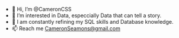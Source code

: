 - 👋 Hi, I’m @CameronCSS
- 👀 I’m interested in Data, especcially Data that can tell a story.
- 🌱 I am constantly refining my SQL skills and Database knowledge.
- 📫 Reach me CameronSeamons@gmail.com

<!---
CameronCSS/CameronCSS is a ✨ special ✨ repository because its `README.md` (this file) appears on your GitHub profile.
You can click the Preview link to take a look at your changes.
--->
